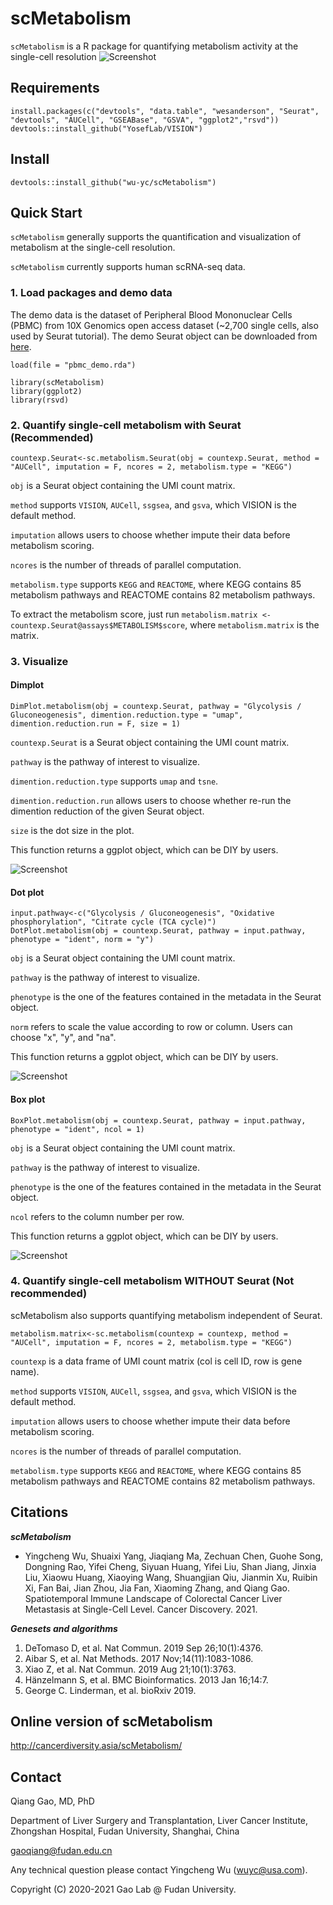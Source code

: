 # scMetabolism
`scMetabolism` is a R package for quantifying metabolism activity at the single-cell resolution
![Screenshot](https://github.com/wu-yc/scMetabolism/raw/main/logo.jpg)

## Requirements
    install.packages(c("devtools", "data.table", "wesanderson", "Seurat", "devtools", "AUCell", "GSEABase", "GSVA", "ggplot2","rsvd"))
    devtools::install_github("YosefLab/VISION")
    

## Install
    devtools::install_github("wu-yc/scMetabolism")

## Quick Start
`scMetabolism` generally supports the quantification and visualization of metabolism at the single-cell resolution. 

`scMetabolism` currently supports human scRNA-seq data.


### 1. Load packages and demo data
The demo data is the dataset of Peripheral Blood Mononuclear Cells (PBMC) from 10X Genomics open access dataset (~2,700 single cells, also used by Seurat tutorial). The demo Seurat object can be downloaded from [here](https://figshare.com/articles/dataset/scMetabolism_-_pbmc_demo_rda/13670038).


    load(file = "pbmc_demo.rda")
    
    library(scMetabolism)
    library(ggplot2)
    library(rsvd)


### 2. Quantify single-cell metabolism with Seurat (Recommended)
    countexp.Seurat<-sc.metabolism.Seurat(obj = countexp.Seurat, method = "AUCell", imputation = F, ncores = 2, metabolism.type = "KEGG")

`obj` is a Seurat object containing the UMI count matrix. 

`method` supports `VISION`, `AUCell`, `ssgsea`, and `gsva`, which VISION is the default method.

`imputation` allows users to choose whether impute their data before metabolism scoring.

`ncores` is the number of threads of parallel computation.

`metabolism.type` supports `KEGG` and `REACTOME`, where KEGG contains 85 metabolism pathways and REACTOME contains 82 metabolism pathways.

To extract the metabolism score, just run `metabolism.matrix <- countexp.Seurat@assays$METABOLISM$score`, where `metabolism.matrix` is the matrix.

### 3. Visualize 
#### Dimplot

    DimPlot.metabolism(obj = countexp.Seurat, pathway = "Glycolysis / Gluconeogenesis", dimention.reduction.type = "umap", dimention.reduction.run = F, size = 1)

`countexp.Seurat` is a Seurat object containing the UMI count matrix. 

`pathway` is the pathway of interest to visualize. 

`dimention.reduction.type` supports `umap` and `tsne`.

`dimention.reduction.run` allows users to choose whether re-run the dimention reduction of the given Seurat object.

`size` is the dot size in the plot.

This function returns a ggplot object, which can be DIY by users.

![Screenshot](https://github.com/wu-yc/scMetabolism/raw/main/scmetab_dim.png)

#### Dot plot

    input.pathway<-c("Glycolysis / Gluconeogenesis", "Oxidative phosphorylation", "Citrate cycle (TCA cycle)")
    DotPlot.metabolism(obj = countexp.Seurat, pathway = input.pathway, phenotype = "ident", norm = "y")

`obj` is a Seurat object containing the UMI count matrix. 

`pathway` is the pathway of interest to visualize. 

`phenotype` is the one of the features contained in the metadata in the Seurat object.

`norm` refers to scale the value according to row or column. Users can choose "x", "y", and "na".

This function returns a ggplot object, which can be DIY by users.

![Screenshot](https://github.com/wu-yc/scMetabolism/raw/main/scmetab_dot.png)

#### Box plot

    BoxPlot.metabolism(obj = countexp.Seurat, pathway = input.pathway, phenotype = "ident", ncol = 1)

`obj` is a Seurat object containing the UMI count matrix. 

`pathway` is the pathway of interest to visualize. 

`phenotype` is the one of the features contained in the metadata in the Seurat object.

`ncol` refers to the column number per row.

This function returns a ggplot object, which can be DIY by users.

![Screenshot](https://github.com/wu-yc/scMetabolism/raw/main/scmetab_box.png)

### 4. Quantify single-cell metabolism WITHOUT Seurat (Not recommended)
scMetabolism also supports quantifying metabolism independent of Seurat. 

    metabolism.matrix<-sc.metabolism(countexp = countexp, method = "AUCell", imputation = F, ncores = 2, metabolism.type = "KEGG")

`countexp` is a data frame of UMI count matrix (col is cell ID, row is gene name). 

`method` supports `VISION`, `AUCell`, `ssgsea`, and `gsva`, which VISION is the default method.

`imputation` allows users to choose whether impute their data before metabolism scoring.

`ncores` is the number of threads of parallel computation.

`metabolism.type` supports `KEGG` and `REACTOME`, where KEGG contains 85 metabolism pathways and REACTOME contains 82 metabolism pathways.

## Citations
**_scMetabolism_**

- Yingcheng Wu, Shuaixi Yang, Jiaqiang Ma, Zechuan Chen, Guohe Song, Dongning Rao, Yifei Cheng, Siyuan Huang, Yifei Liu, Shan Jiang, Jinxia Liu, Xiaowu Huang, Xiaoying Wang, Shuangjian Qiu, Jianmin Xu, Ruibin Xi, Fan Bai, Jian Zhou, Jia Fan, Xiaoming Zhang, and Qiang Gao. Spatiotemporal Immune Landscape of Colorectal Cancer Liver Metastasis at Single-Cell Level. Cancer Discovery. 2021.

**_Genesets and algorithms_**
1. DeTomaso D, et al. Nat Commun. 2019 Sep 26;10(1):4376.
2. Aibar S, et al. Nat Methods. 2017 Nov;14(11):1083-1086.
3. Xiao Z, et al. Nat Commun. 2019 Aug 21;10(1):3763.
4. Hänzelmann S, et al. BMC Bioinformatics. 2013 Jan 16;14:7.
5. George C. Linderman, et al. bioRxiv 2019.


## Online version of scMetabolism
http://cancerdiversity.asia/scMetabolism/


## Contact

Qiang Gao, MD, PhD

Department of Liver Surgery and Transplantation, Liver Cancer Institute, Zhongshan Hospital, Fudan University, Shanghai, China

gaoqiang@fudan.edu.cn


Any technical question please contact Yingcheng Wu (wuyc@usa.com).

Copyright (C) 2020-2021 Gao Lab @ Fudan University.



